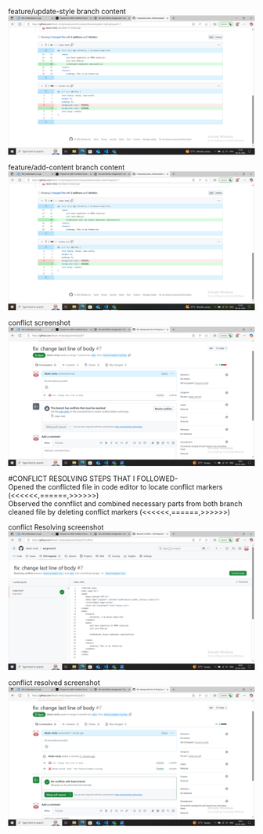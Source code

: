 feature/update-style branch content <br>
![update-style branch content](update-style.png)

feature/add-content branch content <br>
![add-content branch content](add-content.png)

conflict screenshot <br>
![conflict](conflict.png)

#CONFLICT RESOLVING STEPS THAT I FOLLOWED-<br>
Opened the conflicted file in code editor to locate conflict markers (<<<<<<,======,>>>>>>)<br>
Observed the connflict and combined necessary parts from both branch<br>
cleaned file by deleting conflict markers (<<<<<<,======,>>>>>>)<br>

conflict Resolving screenshot <br>
![conflict Resolving screenshot](conflict-resolving.png)

conflict resolved screenshot<br>
![conflict screenshot](conflict-resolved.png)